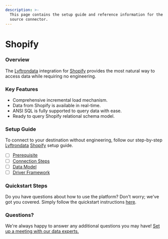 ```yaml
---
description: >-
  This page contains the setup guide and reference information for the Shopify
  source connector.
---
```


# Shopify

### Overview

The [Lyftrondata](https://www.lyftrondata.com/) integration for [Shopify](https://www.lyftrondata.com/integration/commerce-analytics/shopify/) provides the most natural way to access data while requiring no engineering.

### Key Features

* Comprehensive incremental load mechanism.
* Data from Shopify is available in real-time.
* ANSI SQL is fully supported to query data with ease.
* Ready to query Shopify relational schema model.

### Setup Guide

To connect to your destination without engineering, follow our step-by-step [Lyftrondata](https://www.lyftrondata.com/) [Shopify](https://www.lyftrondata.com/integration/commerce-analytics/shopify/) setup guide.

* [ ] [Prerequisite](prerequisite.md)
* [ ] [Connection Steps](connection-steps.md)
* [ ] [Data Model](data-model/erd.md)
* [ ] [Driver Framework](driver-framework/)

### Quickstart Steps

Do you have questions about how to use the platform? Don't worry; we've got you covered. Simply follow the quickstart instructions [here](../../).

### Questions? <a href="#questions" id="questions"></a>

We're always happy to answer any additional questions you may have! [Set up a meeting with our data experts.](https://www.lyftrondata.com/book-a-meeting/)
